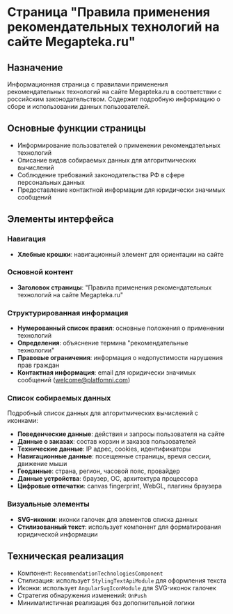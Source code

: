 # Страница "Правила применения рекомендательных технологий на сайте Megapteka.ru"

## Назначение
Информационная страница с правилами применения рекомендательных технологий на сайте Megapteka.ru в соответствии с российским законодательством. Содержит подробную информацию о сборе и использовании данных пользователей.

## Основные функции страницы
- Информирование пользователей о применении рекомендательных технологий
- Описание видов собираемых данных для алгоритмических вычислений
- Соблюдение требований законодательства РФ в сфере персональных данных
- Предоставление контактной информации для юридически значимых сообщений

## Элементы интерфейса

### Навигация
- **Хлебные крошки**: навигационный элемент для ориентации на сайте

### Основной контент
- **Заголовок страницы**: "Правила применения рекомендательных технологий на сайте Megapteka.ru"

### Структурированная информация
- **Нумерованный список правил**: основные положения о применении технологий
- **Определения**: объяснение термина "рекомендательные технологии"
- **Правовые ограничения**: информация о недопустимости нарушения прав граждан
- **Контактная информация**: email для юридически значимых сообщений (welcome@platfomni.com)

### Список собираемых данных
Подробный список данных для алгоритмических вычислений с иконками:
- **Поведенческие данные**: действия и запросы пользователя на сайте
- **Данные о заказах**: состав корзин и заказов пользователей
- **Технические данные**: IP адрес, cookies, идентификаторы
- **Навигационные данные**: посещенные страницы, время сессии, движение мыши
- **Геоданные**: страна, регион, часовой пояс, провайдер
- **Данные устройства**: браузер, ОС, архитектура процессора
- **Цифровые отпечатки**: canvas fingerprint, WebGL, плагины браузера

### Визуальные элементы
- **SVG-иконки**: иконки галочек для элементов списка данных
- **Стилизованный текст**: использует компонент для форматирования юридической информации

## Техническая реализация
- Компонент: `RecommendationTechnologiesComponent`
- Стилизация: использует `StylingTextApiModule` для оформления текста
- Иконки: использует `AngularSvgIconModule` для SVG-иконок галочек
- Стратегия обнаружения изменений: `OnPush`
- Минималистичная реализация без дополнительной логики
